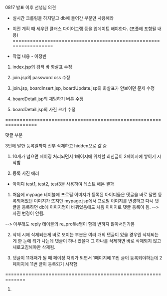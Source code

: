0817 발표 이후 선생님 의견

* 실시간 크롤링을 하지말고 db에 들어간 부분만 사용해라
* 이전 계획 때 세우던 클래스 다이어그램 등을 업데이트 해야한다. (포폴에 포함될 내용) 
=================================================================


* 작업 내용 - 이정빈

1. index.jsp의 검색 바 화살표 수정

2. join.jsp의 password css 수정

3. join.jsp, boardInsert.jsp, boardUpdate.jsp의 화살표가 안보이던 문제 수정

4. boardDetail.jsp의 채팅하기 버튼 수정

5. boardDetail.jsp의 사진 크기 수정


=================================================================


댓글 부분

3번에 말한 등록일까지 전부 삭제하고 hidden으로 값 줌


1. 10개가 넘으면 페이징 처리되면서 1페이지에 위치할 최신글이 2페이지에 쌓이기 시작함

2. 등록 사진 에러

- 아이디 test1, test2, test3을 사용하여 테스트 해본 결과
1) 처음에 mypage 테이블에 프로필 이미지가 등록된 아이디들은 댓글을 바로 달면 등록되어있던 이미지가 뜨지만
mypage.jsp에서 프로필 이미지를 변경하고 다시 댓글을 등록하면 db에 이미지명이 바뀌었음에도 처음 이미지로 댓글 등록이 됨. --> 사진 변경이 안됨.

--> 아무래도 reply 테이블의 re_profile명이 함께 변하지 않아서인가봄

2) 삭제 시에 삭제되는게 바로 보이는 부분은 여러 개의 댓글이 있을 경우엔 삭제되는게 한 눈에 티가 나는데
댓글이 하나 있을때 그 하나를 삭제하면 바로 삭제되지 않고 새로고침해야만 삭제됨.

3) 댓글이 11개째가 될 때 페이징 처리가 되면서 1페이지에 11번 글이 등록되야하는데 2페이지에 11번 글이 등록되기 시작함




=============================================================

1) 
























